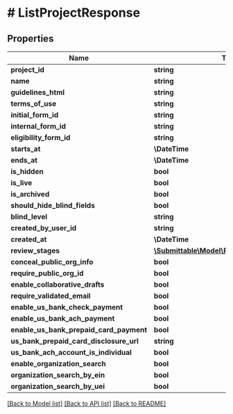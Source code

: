 # # ListProjectResponse

## Properties

Name | Type | Description | Notes
------------ | ------------- | ------------- | -------------
**project_id** | **string** |  | [optional]
**name** | **string** |  | [optional]
**guidelines_html** | **string** |  | [optional]
**terms_of_use** | **string** |  | [optional]
**initial_form_id** | **string** |  | [optional]
**internal_form_id** | **string** |  | [optional]
**eligibility_form_id** | **string** |  | [optional]
**starts_at** | **\DateTime** |  | [optional]
**ends_at** | **\DateTime** |  | [optional]
**is_hidden** | **bool** |  | [optional]
**is_live** | **bool** |  | [optional]
**is_archived** | **bool** |  | [optional]
**should_hide_blind_fields** | **bool** |  | [optional]
**blind_level** | **string** |  | [optional]
**created_by_user_id** | **string** |  | [optional]
**created_at** | **\DateTime** |  | [optional]
**review_stages** | [**\Submittable\Model\ReviewStageResponse[]**](ReviewStageResponse.md) |  | [optional]
**conceal_public_org_info** | **bool** |  | [optional]
**require_public_org_id** | **bool** |  | [optional]
**enable_collaborative_drafts** | **bool** |  | [optional]
**require_validated_email** | **bool** |  | [optional]
**enable_us_bank_check_payment** | **bool** |  | [optional]
**enable_us_bank_ach_payment** | **bool** |  | [optional]
**enable_us_bank_prepaid_card_payment** | **bool** |  | [optional]
**us_bank_prepaid_card_disclosure_url** | **string** |  | [optional]
**us_bank_ach_account_is_individual** | **bool** |  | [optional]
**enable_organization_search** | **bool** |  | [optional]
**organization_search_by_ein** | **bool** |  | [optional]
**organization_search_by_uei** | **bool** |  | [optional]

[[Back to Model list]](../../README.md#models) [[Back to API list]](../../README.md#endpoints) [[Back to README]](../../README.md)
